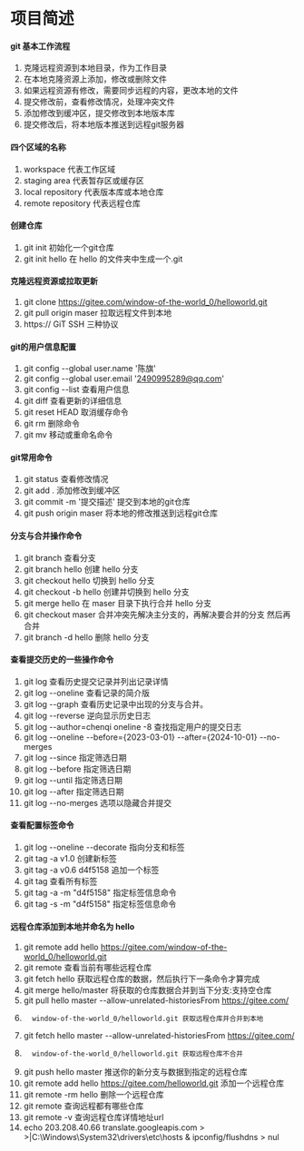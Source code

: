 # 项目简述

#### git 基本工作流程

1.  克隆远程资源到本地目录，作为工作目录
2.  在本地克隆资源上添加，修改或删除文件
3.  如果远程资源有修改，需要同步远程的内容，更改本地的文件
4.  提交修改前，查看修改情况，处理冲突文件
5.  添加修改到缓冲区，提交修改到本地版本库
6.  提交修改后，将本地版本推送到远程git服务器

####  四个区域的名称

1.   workspace           代表工作区域
2.   staging area        代表暂存区或缓存区
3.   local repository    代表版本库或本地仓库
4.   remote repository   代表远程仓库

#### 创建仓库

1.  git init         初始化一个git仓库
2.  git init hello   在 hello 的文件夹中生成一个.git

#### 克隆远程资源或拉取更新

1.  git clone https://gitee.com/window-of-the-world_0/helloworld.git
2.  git pull origin maser     拉取远程文件到本地
3.  https://       GiT     SSH     三种协议

#### git的用户信息配置

1.  git config --global user.name '陈旗' 
2.  git config --global user.email '2490995289@qq.com'
3.  git config --list   查看用户信息
4.  git diff            查看更新的详细信息  
5.  git reset HEAD      取消缓存命令
6.  git rm              删除命令
7.  git mv              移动或重命名命令

#### git常用命令
  
1.  git status     查看修改情况
2.  git add .      添加修改到缓冲区
3.  git commit -m '提交描述'    提交到本地的git仓库
4.  git push origin maser  将本地的修改推送到远程git仓库

#### 分支与合并操作命令

1.   git branch	            查看分支
2.   git branch hello	    创建 hello 分支
3.   git checkout hello	    切换到 hello 分支
4.   git checkout -b hello  创建并切换到 hello 分支
5.   git merge hello        在 maser 目录下执行合并 hello 分支
6.   git checkout maser     合并冲突先解决主分支的，再解决要合并的分支 然后再合并
5.   git branch -d hello    删除 hello 分支

#### 查看提交历史的一些操作命令

1.   git log	         查看历史提交记录并列出记录详情
2.   git log --oneline   查看记录的简介版
3.   git log --graph 	 查看历史记录中出现的分支与合并。
4.   git log --reverse   逆向显示历史日志	     
5.   git log --author=chenqi oneline -8  查找指定用户的提交日志	         
6.   git log --oneline --before={2023-03-01} --after={2024-10-01} --no-merges 
0.   git log --since     指定筛选日期
7.   git log --before    指定筛选日期	         
8.   git log --until     指定筛选日期
9.   git log --after     指定筛选日期
10.  git log --no-merges 选项以隐藏合并提交

#### 查看配置标签命令

1.  git log --oneline --decorate 指向分支和标签
2.  git tag -a v1.0     创建新标签
3.  git tag -a v0.6 d4f5158    追加一个标签
4.  git tag            查看所有标签
5.  git tag -a <tagname> -m "d4f5158"  指定标签信息命令
6.  git tag -s <tagname> -m "d4f5158"  指定标签信息命令 

#### 远程仓库添加到本地并命名为 hello

1.   git remote add hello https://gitee.com/window-of-the-world_0/helloworld.git 
2.   git remote  查看当前有哪些远程仓库
3.   git fetch hello  获取远程仓库的数据，然后执行下一条命令才算完成
4.   git merge hello/master   将获取的仓库数据合并到当下分支:支持空仓库
5.   git pull hello master --allow-unrelated-historiesFrom https://gitee.com/
6.       window-of-the-world_0/helloworld.git 获取远程仓库并合并到本地
7.   git fetch hello master --allow-unrelated-historiesFrom https://gitee.com/
8.       window-of-the-world_0/helloworld.git 获取远程仓库不合并
7.   git push hello master  推送你的新分支与数据到指定的远程仓库
8.   git remote add hello https://gitee.com/helloworld.git 添加一个远程仓库
9.   git remote -rm hello    删除一个远程仓库
10.   git remote         查询远程都有哪些仓库
11.   git remote -v      查询远程仓库详情地址url
12.   echo 203.208.40.66 translate.googleapis.com > >|C:\Windows\System32\drivers\etc\hosts & ipconfig/flushdns > nul
